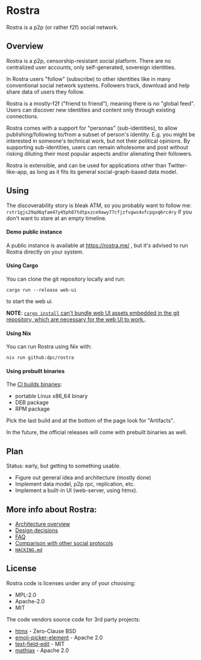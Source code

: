 # Rostra

Rostra is a p2p (or rather f2f) social network.

## Overview

Rostra is a p2p, censorship-resistant social platform.
There are no centralized user accounts, only self-generated,
sovereign identities.

In Rostra users "follow" (subscribe) to other identities like in
many conventional social network systems. Followers track, download
and help share data of users they follow.

Rostra is a mostly-f2f ("friend to friend"), meaning
there is no "global feed". Users can discover new identities
and content only through existing connections.

Rostra comes with a support for "personas" (sub-identities), to allow
publishing/following to/from a subset of person's identity.
E.g. you might be interested in someone's technical work,
but not their political opinions. By supporting sub-identities,
users can remain wholesome and post without risking diluting
their most popular aspects and/or alienating their followers.

Rostra is extensible, and can be used for applications other
than Twitter-like-app, as long as it fits its general
social-graph-based data model.

## Using

The discoverability story is bleak ATM, so you
probably want to follow me: `rstr1gjs29qd6qfam47y45ph87tdtpxzce9awy77cfjzfvgws4xfcpgxq6rc4ry`
if you don't want to stare at an empty timeline.

#### Demo public instance

A public instance is available at https://rostra.me/ , but
it's advised to run Rostra directly on your system.

#### Using Cargo

You can clone the git repository locally and run:

```
cargo run --release web-ui  
```

to start the web ui.

**NOTE**: [`cargo install` can't bundle web UI assets embedded in the git
repository, which are necessary for the web UI to work.](https://github.com/dpc/rostra/discussions/7).


#### Using Nix

You can run Rostra using Nix with:

```
nix run github:dpc/rostra
```

#### Using prebuilt binaries

The [CI builds binaries](https://github.com/dpc/rostra/actions/workflows/ci.yml?query=branch%3Amaster):

* portable Linux x86_64 binary
* DEB package
* RPM package

Pick the last build and at the bottom of the page look for "Artifacts".

In the future, the official releases will come with prebuilt binaries as well.

## Plan

Status: early, but getting to something usable.

* Figure out general idea and architecture (mostly done)
* Implement data model, p2p rpc, replication, etc.
* Implement a built-in UI (web-server, using htmx).

## More info about Rostra:

* [Architecture overview](./ARCHITECTURE.md)
* [Design decisions](./docs/design.md)
* [FAQ](/docs/FAQ.md)
* [Comparison with other social protocols](/docs/comparison.md)
* [`HACKING.md`](./HACKING.md)

## License

Rostra code is licenses under any of your choosing:

* MPL-2.0
* Apache-2.0
* MIT

The code vendors source code for 3rd party projects:

* [htmx](https://github.com/bigskysoftware/htmx/) - Zero-Clause BSD
* [emoji-picker-element](https://github.com/nolanlawson/emoji-picker-element) - Apache 2.0
* [text-field-edit](https://github.com/fregante/text-field-edit) - MIT
* [mathjax](https://github.com/mathjax/MathJax-src/) - Apache 2.0
